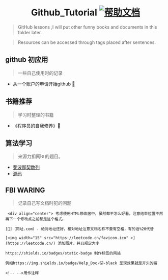  <div align="center"> 
  
# Github_Tutorial [![帮助文档](https://img.shields.io/badge/Help_Doc-🐱-black)](https://docs.github.com/en/get-started)
<div align="left">
 
>GitHub lessons ,I will put other funny books and documents in this folder later.

>Resources can be accessed through tags placed after sentences.

## github 初应用 
>一些自己使用时的记录

- 从一个账户的申请开始github [📝](Introduction/1.How%20to%20sign%20up%20for%20a%20GitHub%20account.md)

## 书籍推荐
>学习时整理的书籍

- 《程序员的自我修养》📖
  
## 算法学习
> 来源力扣网[<img width="15" src="https://leetcode.cn/favicon.ico" alt="leetcode" >](https://leetcode.cn/)的题目。

- [斐波那契数列](./数据结构/1_斐波那契数列/README.md)
- [源码](./数据结构/NowCode)

## FBI WARING 
>记录自己写文档时犯的问题
```
 <div align="center"> 考虑使用HTML修改居中，虽然都不怎么好看，注意结束位置不然再下一个修改点之前都是这个格式。

[📝]（网址.com）- 绝对地址还好，相对地址注意文档名称不要有空格，有的话%20代替

[<img width="15" src="https://leetcode.cn/favicon.ico" >](https://leetcode.cn/) 添加图片，并且规定大小

https://shields.io/badges/static-badge 制作标签的网站

例如https://img.shields.io/badge/Help_Doc-🐱-black 呈现效果就是开头的猫

<!-- -->用作注释
```
​​<!-- 📖 📘 📚 📝 📜 📌 🧠 💡 🤯 🎯 🧩 🔍 ⌨️ 💻 ⚙️ 🔧 🛠️ 📦 🐱 🐶 🍩 🎮 ✨ 🌟 ✅ 🏆 🚀 🌱 🎉
https://shields.io/badges/static-badge 制作标签网站-->

